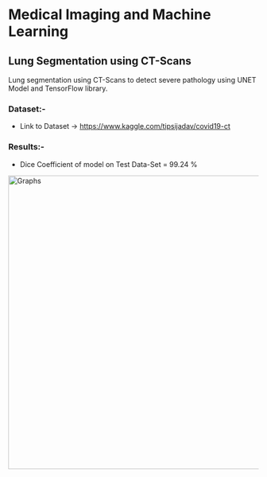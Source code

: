 # Medical Imaging and Machine Learning

## Lung Segmentation using CT-Scans
Lung segmentation using CT-Scans to detect severe pathology using UNET Model and TensorFlow library.

### Dataset:-
* Link to Dataset -> https://www.kaggle.com/tipsijadav/covid19-ct

### Results:-
* Dice Coefficient of model on Test Data-Set = 99.24 %

<img width="591" alt="Graphs" src="https://user-images.githubusercontent.com/77313485/123837567-a24ff380-d928-11eb-830d-7e46703819dc.png">
